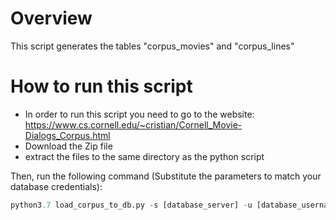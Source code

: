 # Overview
This script generates the tables "corpus_movies" and "corpus_lines"

# How to run this script
- In order to run this script you need to go to the website: https://www.cs.cornell.edu/~cristian/Cornell_Movie-Dialogs_Corpus.html
- Download the Zip file
- extract the files to the same directory as the python script

Then, run the following command (Substitute the parameters to match your database credentials):
```python
python3.7 load_corpus_to_db.py -s [database_server] -u [database_username] -p [database_password] -d [database_name]
```
